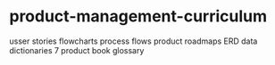 # product-management-curriculum

usser stories
flowcharts
process flows
product roadmaps
ERD
data dictionaries
7 product book
glossary
